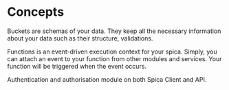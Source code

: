 # Concepts

<doc-cards>
    <doc-card title="Bucket" href="/docs/concept/bucket" image="/assets/artboard/bucket.svg">
        <p>Buckets are schemas of your data. They keep all the necessary information about your data such as their structure, validations.</p>
    </doc-card>
    <doc-card title="Function" href="/docs/concept/function" image="/assets/artboard/functions.svg">
        <p>Functions is an event-driven execution context for your spica. Simply, you can attach an event to your function from other modules and services. Your function will be triggered when the event occurs.</p>
    </doc-card>
    <doc-card title="Passport" href="/docs/concept/passport" image="/assets/artboard/policy.svg">
        <p>Authentication and authorisation module on both Spica Client and API.</p>
    </doc-card>
</doc-cards>
